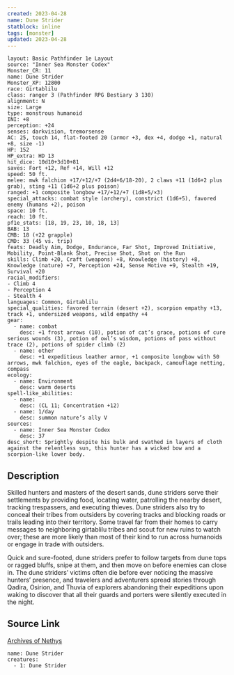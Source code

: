 ```yaml
---
created: 2023-04-28
name: Dune Strider
statblock: inline
tags: [monster]
updated: 2023-04-28
---
```

```statblock
layout: Basic Pathfinder 1e Layout
source: "Inner Sea Monster Codex"
Monster_CR: 11
name: Dune Strider
Monster_XP: 12800
race: Girtablilu
class: ranger 3 (Pathfinder RPG Bestiary 3 130)
alignment: N
size: Large
type: monstrous humanoid
INI: +8
perception: +24
senses: darkvision, tremorsense
AC: 25, touch 14, flat-footed 20 (armor +3, dex +4, dodge +1, natural +8, size -1)
HP: 152
HP_extra: HD 13
hit_dice: 10d10+3d10+81
saves: Fort +12, Ref +14, Will +12
speed: 50 ft.
melee: mwk falchion +17/+12/+7 (2d4+6/18-20), 2 claws +11 (1d6+2 plus grab), sting +11 (1d6+2 plus poison)
ranged: +1 composite longbow +17/+12/+7 (1d8+5/×3)
special_attacks: combat style (archery), constrict (1d6+5), favored enemy (humans +2), poison
space: 10 ft.
reach: 10 ft.
pf1e_stats: [18, 19, 23, 10, 18, 13]
BAB: 13
CMB: 18 (+22 grapple)
CMD: 33 (45 vs. trip)
feats: Deadly Aim, Dodge, Endurance, Far Shot, Improved Initiative, Mobility, Point-Blank Shot, Precise Shot, Shot on the Run
skills: Climb +20, Craft (weapons) +8, Knowledge (history) +8, Knowledge (nature) +7, Perception +24, Sense Motive +9, Stealth +19, Survival +20
racial_modifiers:
- Climb 4
- Perception 4
- Stealth 4
languages: Common, Girtablilu
special_qualities: favored terrain (desert +2), scorpion empathy +13, track +1, undersized weapons, wild empathy +4
gear:
  - name: combat
    desc: +1 frost arrows (10), potion of cat’s grace, potions of cure serious wounds (3), potion of owl’s wisdom, potions of pass without trace (2), potions of spider climb (2)
  - name: other
    desc: +1 expeditious leather armor, +1 composite longbow with 50 arrows, mwk falchion, eyes of the eagle, backpack, camouflage netting, compass
ecology:
  - name: Environment
    desc: warm deserts
spell-like_abilities:
  - name:
    desc: (CL 11; Concentration +12)
  - name: 1/day
    desc: summon nature’s ally V
sources:
  - name: Inner Sea Monster Codex
    desc: 37
desc_short: Sprightly despite his bulk and swathed in layers of cloth against the relentless sun, this hunter has a wicked bow and a scorpion-like lower body.
```
## Description
Skilled hunters and masters of the desert sands, dune striders serve their settlements by providing food, locating water, patrolling the nearby desert, tracking trespassers, and executing thieves. Dune striders also try to conceal their tribes from outsiders by covering tracks and blocking roads or trails leading into their territory. Some travel far from their homes to carry messages to neighboring girtablilu tribes and scout for new ruins to watch over; these are more likely than most of their kind to run across humanoids or engage in trade with outsiders.

Quick and sure-footed, dune striders prefer to follow targets from dune tops or ragged bluffs, snipe at them, and then move on before enemies can close in. The dune striders’ victims often die before ever noticing the massive hunters’ presence, and travelers and adventurers spread stories through Qadira, Osirion, and Thuvia of explorers abandoning their expeditions upon waking to discover that all their guards and porters were silently executed in the night.
## Source Link
[Archives of Nethys](https://aonprd.com/MonsterDisplay.aspx?ItemName=Dune%20Strider)
```encounter-table
name: Dune Strider
creatures:
  - 1: Dune Strider
```
